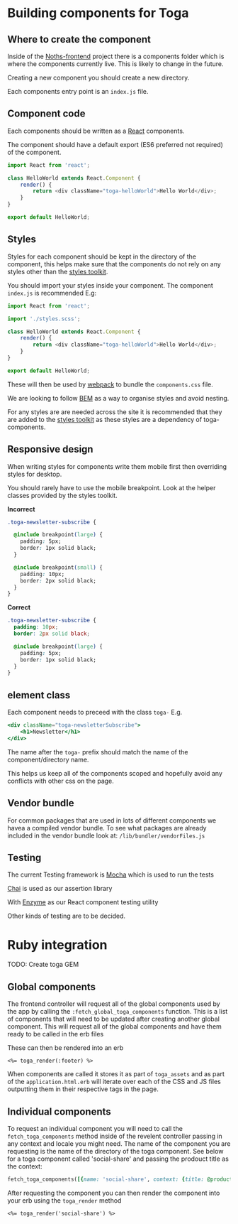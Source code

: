 # Building components for Toga

## Where to create the component

Inside of the [Noths-frontend](https://github.com/notonthehighstreet/noths-frontend) project there is a components folder which is where the components currently live. This is likely to change in the future.

Creating a new component you should create a new directory.

Each components entry point is an `index.js` file.

## Component code
Each components should be written as a [React](https://facebook.github.io/react/) components.

The component should have a default export (ES6 preferred not required) of the component.

```js
import React from 'react';

class HelloWorld extends React.Component {
    render() {
        return <div className="toga-helloWorld">Hello World</div>;
    }
}

export default HelloWorld;
```

## Styles
Styles for each component should be kept in the directory of the component, this helps make sure that the components do not rely on any styles other than the [styles toolkit](https://github.com/notonthehighstreet/styles-toolkit).

You should import your styles inside your component. The component `index.js` is recommended E.g:
```js
import React from 'react';

import './styles.scss';

class HelloWorld extends React.Component {
    render() {
        return <div className="toga-helloWorld">Hello World</div>;
    }
}

export default HelloWorld;
```

These will then be used by [webpack](https://webpack.github.io/) to bundle the `components.css` file.

We are looking to follow [BEM](http://getbem.com/introduction/) as a way to organise styles and avoid nesting.

For any styles are are needed across the site it is recommended that they are added to the [styles toolkit](https://github.com/notonthehighstreet/styles-toolkit) as these styles are a dependency of toga-components.


## Responsive design
When writing styles for components write them mobile first then overriding styles for desktop.

You should rarely have to use the mobile breakpoint. Look at the helper classes provided by the styles toolkit.

__Incorrect__
```css
.toga-newsletter-subscribe {

  @include breakpoint(large) {
    padding: 5px;
    border: 1px solid black;
  }

  @include breakpoint(small) {
    padding: 10px;
    border: 2px solid black;
  }
}
```

__Correct__
```css
.toga-newsletter-subscribe {
  padding: 10px;
  border: 2px solid black;

  @include breakpoint(large) {
    padding: 5px;
    border: 1px solid black;
  }
}
```

## element class
Each component needs to preceed with the class ```toga-``` E.g.
```jsx
<div className="toga-newsletterSubscribe">
    <h1>Newsletter</h1>
</div>
```

The name after the `toga-` prefix should match the name of the component/directory name.

This helps us keep all of the components scoped and hopefully avoid any conflicts with other css on the page.

## Vendor bundle

For common packages that are used in lots of different components we havea a compiled vendor bundle. To see what packages are already included in the vendor bundle look at: `/lib/bundler/vendorFiles.js`


## Testing

The current Testing framework is [Mocha](https://github.com/mochajs/mocha) which is used to run the tests

[Chai](http://chaijs.com/api/bdd/) is used as our assertion library

With [Enzyme](http://airbnb.io/enzyme/) as our React component testing utility

Other kinds of testing are to be decided.



# Ruby integration
TODO: Create toga GEM
## Global components
The frontend controller will request all of the global components used by the app by calling the `:fetch_global_toga_components` function. This is a list of components that will need to be updated after creating another global component. This will request all of the global components and have them ready to be called in the erb files

These can then be rendered into an erb
```erb
<%= toga_render(:footer) %>
```

When components are called it stores it as part of `toga_assets` and as part of the `application.html.erb` will iterate over each of the CSS and JS files outputting them in their respective tags in the page.

## Individual components
To request an individual component you will need to call the `fetch_toga_components` method inside of the revelent controller passing in any context and locale you might need. The name of the component you are requesting is the name of the directory of the toga component. See below for a toga component called 'social-share' and passing the prodouct title as the context:
```rb
fetch_toga_components([{name: 'social-share', context: {title: @product.title }}])
```

After requesting the component you can then render the component into your erb using the `toga_render` method
```erb
<%= toga_render('social-share') %>
```
